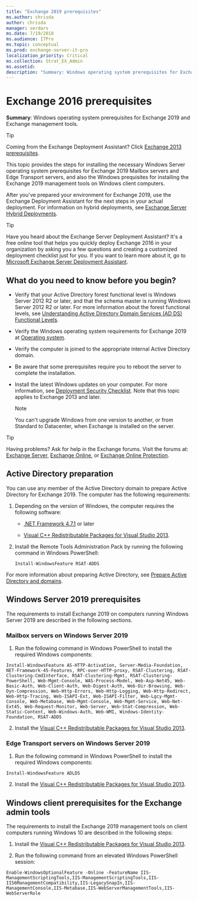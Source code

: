 ```yaml
---
title: "Exchange 2019 prerequisites"
ms.author: chrisda
author: chrisda
manager: serdars
ms.date: 7/19/2018
ms.audience: ITPro
ms.topic: conceptual
ms.prod: exchange-server-it-pro
localization_priority: Critical
ms.collection: Strat_EX_Admin
ms.assetid: 
description: "Summary: Windows operating system prerequisites for Exchange 2019 and Exchange management tools."
---
```


# Exchange 2016 prerequisites

 **Summary**: Windows operating system prerequisites for Exchange 2019 and Exchange management tools.

> [!TIP]
> Coming from the Exchange Deployment Assistant? Click [Exchange 2013 prerequisites](https://technet.microsoft.com/library/bb691354(v=exchg.150).aspx).

This topic provides the steps for installing the necessary Windows Server operating system prerequisites for Exchange 2019 Mailbox servers and Edge Transport servers, and also the Windows prequisites for installing the Exchange 2019 management tools on Windows client computers.

After you've prepared your environment for Exchange 2019, use the Exchange Deployment Assistant for the next steps in your actual deployment. For information on hybrid deployments, see [Exchange Server Hybrid Deployments](https://technet.microsoft.com/library/jj200581(v=exchg.150).aspx).

> [!TIP]
> Have you heard about the Exchange Server Deployment Assistant? It's a free online tool that helps you quickly deploy Exchange 2016 in your organization by asking you a few questions and creating a customized deployment checklist just for you. If you want to learn more about it, go to [Microsoft Exchange Server Deployment Assistant](https://go.microsoft.com/fwlink/p/?linkid=626978).

## What do you need to know before you begin?

- Verify that your Active Directory forest functional level is Windows Server 2012 R2 or later, and that the schema master is running Windows Server 2012 R2 or later. For more information about the forest functional levels, see [Understanding Active Directory Domain Services (AD DS) Functional Levels](https://go.microsoft.com/fwlink/p/?linkId=137037).

- Verify the Windows operating system requirements for Exchange 2019 at [Operating system](system-requirements.md#operating-system).

- Verify the computer is joined to the appropriate internal Active Directory domain.

- Be aware that some prerequisites require you to reboot the server to complete the installation.

- Install the latest Windows updates on your computer. For more information, see [Deployment Security Checklist](https://technet.microsoft.com/library/aa996026(v=exchg.150).aspx). Note that this topic applies to Exchange 2013 and later.

    > [!NOTE]
    > You can't upgrade Windows from one version to another, or from Standard to Datacenter, when Exchange is installed on the server.

> [!TIP]
> Having problems? Ask for help in the Exchange forums. Visit the forums at: [Exchange Server](https://go.microsoft.com/fwlink/p/?linkId=60612), [Exchange Online](https://go.microsoft.com/fwlink/p/?linkId=267542), or [Exchange Online Protection](https://go.microsoft.com/fwlink/p/?linkId=285351).


## Active Directory preparation

You can use any member of the Active Directory domain to prepare Active Directory for Exchange 2019. The computer has the following requirements:

1. Depending on the version of Windows, the computer requires the following software:

    - [.NET Framework 4.7.1](https://go.microsoft.com/fwlink/p/?linkid=866906) or later

    - [Visual C++ Redistributable Packages for Visual Studio 2013](https://go.microsoft.com/fwlink/?linkid=2002913).

2. Install the Remote Tools Administration Pack by running the following command in Windows PowerShell:

    ```
    Install-WindowsFeature RSAT-ADDS
    ```

For more information about preparing Active Directory, see [Prepare Active Directory and domains](prepare-ad-and-domains.md).

## Windows Server 2019 prerequisites

The requirements to install Exchange 2019 on computers running Windows Server 2019 are described in the following sections.

### Mailbox servers on Windows Server 2019

1. Run the following command in Windows PowerShell to install the required Windows components:

  ```
  Install-WindowsFeature AS-HTTP-Activation, Server-Media-Foundation, NET-Framework-45-Features, RPC-over-HTTP-proxy, RSAT-Clustering, RSAT-Clustering-CmdInterface, RSAT-Clustering-Mgmt, RSAT-Clustering-PowerShell, Web-Mgmt-Console, WAS-Process-Model, Web-Asp-Net45, Web-Basic-Auth, Web-Client-Auth, Web-Digest-Auth, Web-Dir-Browsing, Web-Dyn-Compression, Web-Http-Errors, Web-Http-Logging, Web-Http-Redirect, Web-Http-Tracing, Web-ISAPI-Ext, Web-ISAPI-Filter, Web-Lgcy-Mgmt-Console, Web-Metabase, Web-Mgmt-Console, Web-Mgmt-Service, Web-Net-Ext45, Web-Request-Monitor, Web-Server, Web-Stat-Compression, Web-Static-Content, Web-Windows-Auth, Web-WMI, Windows-Identity-Foundation, RSAT-ADDS
  ```

2. Install the [Visual C++ Redistributable Packages for Visual Studio 2013](https://go.microsoft.com/fwlink/?linkid=2002913).

### Edge Transport servers on Windows Server 2019

1. Run the following command in Windows PowerShell to install the required Windows components:

  ```
  Install-WindowsFeature ADLDS
  ```

2. Install the [Visual C++ Redistributable Packages for Visual Studio 2013](https://go.microsoft.com/fwlink/?linkid=2002913).

## Windows client prerequisites for the Exchange admin tools

The requirements to install the Exchange 2019 management tools on client computers running Windows 10 are described in the following steps:

1. Install the [Visual C++ Redistributable Packages for Visual Studio 2013](https://go.microsoft.com/fwlink/?linkid=2002913).

2. Run the following command from an elevated Windows PowerShell session:

```
Enable-WindowsOptionalFeature -Online -FeatureName IIS-ManagementScriptingTools,IIS-ManagementScriptingTools,IIS-IIS6ManagementCompatibility,IIS-LegacySnapIn,IIS-ManagementConsole,IIS-Metabase,IIS-WebServerManagementTools,IIS-WebServerRole
```


